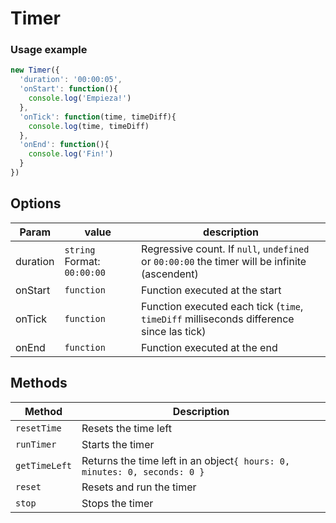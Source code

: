 # Timer

### Usage example
```javascript
new Timer({
  'duration': '00:00:05',
  'onStart': function(){
    console.log('Empieza!')
  },
  'onTick': function(time, timeDiff){
    console.log(time, timeDiff)
  },
  'onEnd': function(){
    console.log('Fin!')
  }
})
```

Options
---

|Param|value|description
|---|---|---|
duration|`string` Format: `00:00:00`| Regressive count. If `null`, `undefined` or `00:00:00` the timer will be infinite (ascendent)
onStart|`function`|Function executed at the start
onTick|`function`|Function executed each tick (`time`, `timeDiff` milliseconds difference since las tick)
onEnd|`function`|Function executed at the end


Methods
---

|Method|Description
|---|---|
`resetTime`|Resets the time left
`runTimer`|Starts the timer
`getTimeLeft`|Returns the time left in an object`{ hours: 0, minutes: 0, seconds: 0 }`
`reset`|Resets and run the timer
`stop`|Stops the timer
